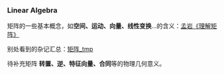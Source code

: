### Linear Algebra

矩阵的一些基本概念，如**空间、运动、向量、线性变换**...的含义：[孟岩《理解矩阵》](https://github.com/luanxxys/cs/blob/master/%E7%BA%BF%E6%80%A7%E4%BB%A3%E6%95%B0/%E5%AD%9F%E5%B2%A9%E3%80%8A%E7%90%86%E8%A7%A3%E7%9F%A9%E9%98%B5%E3%80%8B.md)

别处看到的杂记汇总：[矩阵_tmp](https://github.com/luanxxys/cs/blob/master/%E7%BA%BF%E6%80%A7%E4%BB%A3%E6%95%B0/%E7%9F%A9%E9%98%B5_tmp.md)

待补充矩阵 **转置、逆、特征向量、合同**等的物理几何意义。
